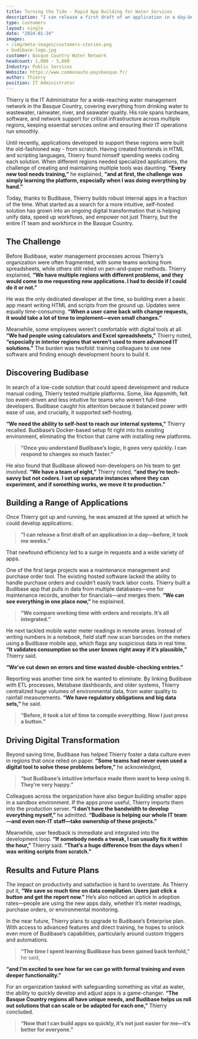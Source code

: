 ```yaml
---
title: Turning the Tide - Rapid App Building for Water Services
description: "I can release a first draft of an application in a day—before, it took me weeks."
type: customers
layout: single
date: "2024-01-24"
images:
- /img/meta-images/customers-stories.png
- budibase-logo.jpg
customer: Basque Country Water Network
headcount: 1,000 - 5,000
Industry: Public Services
Website: https://www.communaute-paysbasque.fr/
author: Thierry
position: IT Administrator
---
```


Thierry is the IT Administrator for a wide-reaching water management network in the Basque Country, covering everything from drinking water to wastewater, rainwater, river, and seawater quality. His role spans hardware, software, and network support for critical infrastructure across multiple regions, keeping essential services online and ensuring their IT operations run smoothly. 

Until recently, applications developed to support these regions were built the old-fashioned way - from scratch. Having created frontends in HTML and scripting languages, Thierry found himself spending weeks coding each solution. When different regions needed specialized applications, the challenge of creating and maintaining multiple tools was daunting. **“Every new tool needs training,”** he explained, **“and at first, the challenge was simply learning the platform, especially when I was doing everything by hand.”**

Today, thanks to Budibase, Thierry builds robust internal apps in a fraction of the time. What started as a search for a more intuitive, self-hosted solution has grown into an ongoing digital transformation that is helping unify data, speed up workflows, and empower not just Thierry, but the entire IT team and workforce in the Basque Country.

## The Challenge
Before Budibase, water management processes across Thierry’s organization were often fragmented, with some teams working from spreadsheets, while others still relied on pen-and-paper methods. Thierry explained, **“We have multiple regions with different problems, and they would come to me requesting new applications. I had to decide if I could do it or not.”**

He was the only dedicated developer at the time, so building even a basic app meant writing HTML and scripts from the ground up. Updates were equally time-consuming. **“When a user came back with change requests, it would take a lot of time to implement—even small changes.”**

Meanwhile, some employees weren’t comfortable with digital tools at all. **“We had people using calculators and Excel spreadsheets,”** Thierry noted, **“especially in interior regions that weren’t used to more advanced IT solutions.”** The burden was twofold: training colleagues to use new software and finding enough development hours to build it.

## Discovering Budibase
In search of a low-code solution that could speed development and reduce manual coding, Thierry tested multiple platforms. Some, like Appsmith, felt too event-driven and less intuitive for teams who weren’t full-time developers. Budibase caught his attention because it balanced power with ease of use, and crucially, it supported self-hosting.

**“We need the ability to self-host to reach our internal systems,”** Thierry recalled. Budibase’s Docker-based setup fit right into his existing environment, eliminating the friction that came with installing new platforms. 

> **“Once you understand Budibase’s logic, it goes very quickly. I can respond to changes so much faster.”**

He also found that Budibase allowed non-developers on his team to get involved. **“We have a team of eight,”** Thierry noted, **“and they’re tech-savvy but not coders. I set up separate instances where they can experiment, and if something works, we move it to production.”**

## Building a Range of Applications
Once Thierry got up and running, he was amazed at the speed at which he could develop applications. 

> **“I can release a first draft of an application in a day—before, it took me weeks.”**

That newfound efficiency led to a surge in requests and a wide variety of apps.

One of the first large projects was a maintenance management and purchase order tool. The existing hosted software lacked the ability to handle purchase orders and couldn’t easily track labor costs. Thierry built a Budibase app that pulls in data from multiple databases—one for maintenance records, another for financials—and merges them. **“We can see everything in one place now,”** he explained. 

> **“We compare working time with orders and receipts. It’s all integrated.”**

He next tackled mobile water meter readings in remote areas. Instead of writing numbers in a notebook, field staff now scan barcodes on the meters using a Budibase mobile app, which flags any suspicious data in real time. **“It validates consumption so the user knows right away if it’s plausible,”** Thierry said. 

**“We’ve cut down on errors and time wasted double-checking entries.”**

Reporting was another time sink he wanted to eliminate. By linking Budibase with ETL processes, Metabase dashboards, and older systems, Thierry centralized huge volumes of environmental data, from water quality to rainfall measurements. **“We have regulatory obligations and big data sets,”** he said. 

> **“Before, it took a lot of time to compile everything. Now I just press a button.”**

## Driving Digital Transformation
Beyond saving time, Budibase has helped Thierry foster a data culture even in regions that once relied on paper. **“Some teams had never even used a digital tool to solve these problems before,”** he acknowledged, 

> **“but Budibase’s intuitive interface made them want to keep using it. They’re very happy.”**

Colleagues across the organization have also begun building smaller apps in a sandbox environment. If the apps prove useful, Thierry imports them into the production server. **“I don’t have the bandwidth to develop everything myself,”** he admitted. **“Budibase is helping our whole IT team—and even non-IT staff—take ownership of these projects.”**

Meanwhile, user feedback is immediate and integrated into the development loop. **“If somebody needs a tweak, I can usually fix it within the hour,”** Thierry said. **“That’s a huge difference from the days when I was writing scripts from scratch.”**

## Results and Future Plans
The impact on productivity and satisfaction is hard to overstate. As Thierry put it, **“We save so much time on data compilation. Users just click a button and get the report now.”** He’s also noticed an uptick in adoption rates—people are using the new apps daily, whether it’s meter readings, purchase orders, or environmental monitoring.

In the near future, Thierry plans to upgrade to Budibase’s Enterprise plan. With access to advanced features and direct training, he hopes to unlock even more of Budibase’s capabilities, particularly around custom triggers and automations. 

> **“The time I spent learning Budibase has been gained back tenfold,”** he said, 

**“and I’m excited to see how far we can go with formal training and even deeper functionality.”**

For an organization tasked with safeguarding something as vital as water, the ability to quickly develop and adjust apps is a game-changer. **“The Basque Country regions all have unique needs, and Budibase helps us roll out solutions that can scale or be adapted for each one,”** Thierry concluded. 

> **“Now that I can build apps so quickly, it’s not just easier for me—it’s better for everyone.”**

